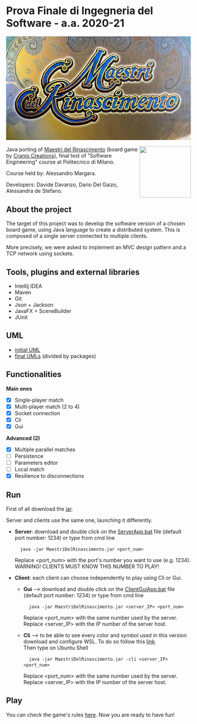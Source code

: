 # Prova Finale di Ingegneria del Software - a.a. 2020-21

![](src/main/resources/images/loading_screen.jpg)

<img src="https://craniointernational.com/2021/wp-content/uploads/2021/05/Masters-of-Renaissance_box3D.png" width=140px height=140 px align="right" />

Java porting of [Maestri del Rinascimento](http://www.craniocreations.it/prodotto/masters-of-renaissance) 
(board game by [Cranio Creations](http://www.craniocreations.it)), 
final test of "Software Engineering" course at Politecnico di Milano.

Course held by: Alessandro Margara.

Developers: Davide Davanzo, Dario Del Gaizo, Alessandra de Stefano.

## About the project

The target of this project was to develop the software version of a chosen board game, 
using Java language to create a distributed system. This is composed of a single server connected to multiple clients.

More precisely, we were asked to implement an MVC design pattern and a TCP network using sockets.



## Tools, plugins and external libraries

- Intellij IDEA
- Maven
- Git
- Json + Jackson
- JavaFX + SceneBuilder
- JUnit

## UML

- [initial UML](deliveries/uml/Initial_uml.png)
- [final UMLs](deliveries/uml) (divided by packages)

## Functionalities

__Main ones__

- [x] Single-player match
- [x] Multi-player match (2 to 4) 
- [x] Socket connection
- [x] Cli
- [x] Gui

__Advanced (2)__

- [x] Multiple parallel matches
- [ ] Persistence
- [ ] Parameters editor
- [ ] Local match
- [x] Resilience to disconnections

## Run

First of all download the [jar](deliveries/MaestriDelRinascimento.jar).

Server and clients use the same one, launching it differently.
- __Server__: download and double click on the [ServerApp.bat](deliveries/ServerApp.bat) file (default port number: 1234) or type from cmd line

        java -jar MaestriDelRinascimento.jar <port_num>
  
    Replace <port_num> with the port's number you want to use (e.g. 1234).\
    WARNING! CLIENTS MUST KNOW THIS NUMBER TO PLAY!
  

- __Client__: each client can choose independently to play using Cli or Gui.
    - __Gui__ --> download and double click on the [ClientGuiApp.bat](deliveries/ClientGuiApp.bat) file (default port number: 1234) or type from cmd line
      
            java -jar MaestriDelRinascimento.jar <server_IP> <port_num>
    
        Replace <port_num> with the same number used by the server.\
        Replace <server_IP> with the IP number of the server host.
    - __Cli__ --> to be able to see every color and symbol used in this version download and configure WSL. To do so follow this [link](https://github.com/ingconti/W10JavaCLI). \
        Then type on Ubuntu Shell
        
            java -jar MaestriDelRinascimento.jar -cli <server_IP> <port_num>
      
        Replace <port_num> with the same number used by the server.\
        Replace <server_IP> with the IP number of the server host.
      

## Play

You can check the game's rules [here](src/main/resources/maestri-rules.pdf). Now you are ready to have fun!